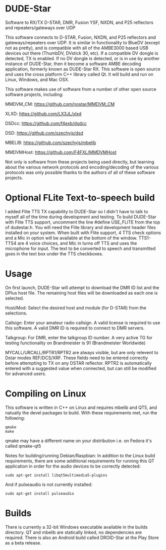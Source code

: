 # DUDE-Star
Software to RX/TX D-STAR, DMR, Fusion YSF, NXDN, and P25 reflectors and repeaters/gateways over UDP

This software connects to D-STAR, Fusion, NXDN, and P25 reflectors and gateways/repeaters over UDP.  It is similar in functionality to BlueDV (except not as pretty), and is compatible with all of the AMBE3000 based USB devices out there (ThumbDV, DVstick 30, etc). If a compatible DV dongle is detected, TX is enabled.  If no DV dongle is detected, or is in use by another instance of DUDE-Star, then it become a software AMBE decoding application, formerly known as DUDE-Star RX. This software is open source and uses the cross platform C++ library called Qt.  It will build and run on Linux, Windows, and Mac OSX.

This software makes use of software from a number of other open source software projects, including:

MMDVM_CM: https://github.com/nostar/MMDVM_CM

XLXD: https://github.com/LX3JL/xlxd

DSDcc: https://github.com/f4exb/dsdcc

DSD: https://github.com/szechyjs/dsd

MBELIB: https://github.com/szechyjs/mbelib

MMDVMHost: https://github.com/F4FXL/MMDVMHost

Not only is software from these projects being used directly, but learning about the various network protocols and encoding/decoding of the various protocols was only possible thanks to the authors of all of these software projects.

# Optional FLite Text-to-speech build
I added Flite TTS TX capability to DUDE-Star so I didn't have to talk to myself all of the time during development and testing.  To build DUDE-Star with Flite TTS support, uncomment the line #define USE_FLITE from the top of dudestar.h. You will need the Flite library and development header files installed on your system.  When built with Flite support, 4 TTS check options and a Mic in option will be available at the bottom of the window.  TTS1-TTS4 are 4 voice choices, and Mic in turns off TTS and uses the microphone for input.  The text to be converted to speech and transmitted goes in the text box under the TTS checkboxes.

# Usage
On first launch, DUDE-Star will attempt to download the DMR ID list and the DPlus host file.  The remaining host files will be downloaded as each one is selected.

Host/Mod: Select the desired host and module (for D-STAR) from the selections.

Callsign:  Enter your amateur radio callsign.  A valid license is required to use this software.  A valid DMR ID is required to connect to DMR servers.

Talkgroup:  For DMR, enter the talkgroup ID number.  A very active TG for testing functionality on Brandmeister is 91 (Brandmeister Worldwide)

MYCALL/URCALL/RPTR1/RPTR2 are always visible, but are only relevent to Dstar modes REF/DCS/XRF.  These fields need to be entered correctly before attempting to TX on any DSTAR reflector.  RPTR2 is automatically entered with a suggested value when connected, but can still be modified for advanced users.

# Compiling on Linux
This software is written in C++ on Linux and requires mbelib and QT5, and natually the devel packages to build.  With these requirements met, run the following:
```
qmake
make
```
qmake may have a different name on your distribution i.e. on Fedora it's called qmake-qt5

Notes for building/running Debian/Raspbian:  In addition to the Linux build requirements, there are some additional requirements for running this QT application in order for the audio devices to be correctly detected:
```
sudo apt-get install libqt5multimedia5-plugins
```
And if pulseaudio is not currently installed:
```
sudo apt-get install pulseaudio
```

# Builds
There is currently a 32-bit Windows executable available in the builds directory.  QT and mbelib are statically linked, no dependencies are required.
There is also an Android build called DROID-Star at the Play Store as a beta release.

